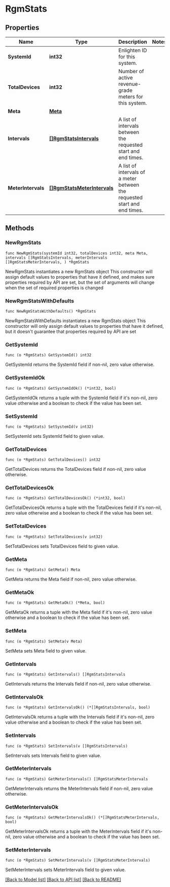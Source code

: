 # RgmStats

## Properties

Name | Type | Description | Notes
------------ | ------------- | ------------- | -------------
**SystemId** | **int32** | Enlighten ID for this system. | 
**TotalDevices** | **int32** | Number of active revenue-grade meters for this system. | 
**Meta** | [**Meta**](Meta.md) |  | 
**Intervals** | [**[]RgmStatsIntervals**](RgmStatsIntervals.md) | A list of intervals between the requested start and end times. | 
**MeterIntervals** | [**[]RgmStatsMeterIntervals**](RgmStatsMeterIntervals.md) | A list of intervals of a meter between the requested start and end times. | 

## Methods

### NewRgmStats

`func NewRgmStats(systemId int32, totalDevices int32, meta Meta, intervals []RgmStatsIntervals, meterIntervals []RgmStatsMeterIntervals, ) *RgmStats`

NewRgmStats instantiates a new RgmStats object
This constructor will assign default values to properties that have it defined,
and makes sure properties required by API are set, but the set of arguments
will change when the set of required properties is changed

### NewRgmStatsWithDefaults

`func NewRgmStatsWithDefaults() *RgmStats`

NewRgmStatsWithDefaults instantiates a new RgmStats object
This constructor will only assign default values to properties that have it defined,
but it doesn't guarantee that properties required by API are set

### GetSystemId

`func (o *RgmStats) GetSystemId() int32`

GetSystemId returns the SystemId field if non-nil, zero value otherwise.

### GetSystemIdOk

`func (o *RgmStats) GetSystemIdOk() (*int32, bool)`

GetSystemIdOk returns a tuple with the SystemId field if it's non-nil, zero value otherwise
and a boolean to check if the value has been set.

### SetSystemId

`func (o *RgmStats) SetSystemId(v int32)`

SetSystemId sets SystemId field to given value.


### GetTotalDevices

`func (o *RgmStats) GetTotalDevices() int32`

GetTotalDevices returns the TotalDevices field if non-nil, zero value otherwise.

### GetTotalDevicesOk

`func (o *RgmStats) GetTotalDevicesOk() (*int32, bool)`

GetTotalDevicesOk returns a tuple with the TotalDevices field if it's non-nil, zero value otherwise
and a boolean to check if the value has been set.

### SetTotalDevices

`func (o *RgmStats) SetTotalDevices(v int32)`

SetTotalDevices sets TotalDevices field to given value.


### GetMeta

`func (o *RgmStats) GetMeta() Meta`

GetMeta returns the Meta field if non-nil, zero value otherwise.

### GetMetaOk

`func (o *RgmStats) GetMetaOk() (*Meta, bool)`

GetMetaOk returns a tuple with the Meta field if it's non-nil, zero value otherwise
and a boolean to check if the value has been set.

### SetMeta

`func (o *RgmStats) SetMeta(v Meta)`

SetMeta sets Meta field to given value.


### GetIntervals

`func (o *RgmStats) GetIntervals() []RgmStatsIntervals`

GetIntervals returns the Intervals field if non-nil, zero value otherwise.

### GetIntervalsOk

`func (o *RgmStats) GetIntervalsOk() (*[]RgmStatsIntervals, bool)`

GetIntervalsOk returns a tuple with the Intervals field if it's non-nil, zero value otherwise
and a boolean to check if the value has been set.

### SetIntervals

`func (o *RgmStats) SetIntervals(v []RgmStatsIntervals)`

SetIntervals sets Intervals field to given value.


### GetMeterIntervals

`func (o *RgmStats) GetMeterIntervals() []RgmStatsMeterIntervals`

GetMeterIntervals returns the MeterIntervals field if non-nil, zero value otherwise.

### GetMeterIntervalsOk

`func (o *RgmStats) GetMeterIntervalsOk() (*[]RgmStatsMeterIntervals, bool)`

GetMeterIntervalsOk returns a tuple with the MeterIntervals field if it's non-nil, zero value otherwise
and a boolean to check if the value has been set.

### SetMeterIntervals

`func (o *RgmStats) SetMeterIntervals(v []RgmStatsMeterIntervals)`

SetMeterIntervals sets MeterIntervals field to given value.



[[Back to Model list]](../README.md#documentation-for-models) [[Back to API list]](../README.md#documentation-for-api-endpoints) [[Back to README]](../README.md)


